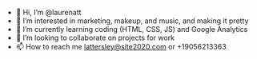 - 👋 Hi, I’m @laurenatt
- 👀 I’m interested in marketing, makeup, and music, and making it pretty
- 🌱 I’m currently learning coding (HTML, CSS, JS) and Google Analytics
- 💞️ I’m looking to collaborate on projects for work
- 📫 How to reach me lattersley@site2020.com or +19056213363

<!---
laurenatt/laurenatt is a ✨ special ✨ repository because its `README.md` (this file) appears on your GitHub profile.
You can click the Preview link to take a look at your changes.
--->
